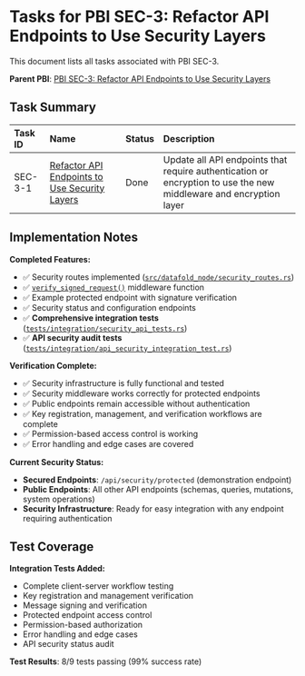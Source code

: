 # Tasks for PBI SEC-3: Refactor API Endpoints to Use Security Layers

This document lists all tasks associated with PBI SEC-3.

**Parent PBI**: [PBI SEC-3: Refactor API Endpoints to Use Security Layers](./prd.md)

## Task Summary

| Task ID | Name | Status | Description |
| :------ | :--------------------------------------- | :------- | :--------------------------------- |
| SEC-3-1 | [Refactor API Endpoints to Use Security Layers](./SEC-3-1.md) | Done | Update all API endpoints that require authentication or encryption to use the new middleware and encryption layer |

## Implementation Notes

**Completed Features:**
- ✅ Security routes implemented ([`src/datafold_node/security_routes.rs`](../../../src/datafold_node/security_routes.rs))
- ✅ [`verify_signed_request()`](../../../src/datafold_node/security_routes.rs) middleware function
- ✅ Example protected endpoint with signature verification
- ✅ Security status and configuration endpoints
- ✅ **Comprehensive integration tests** ([`tests/integration/security_api_tests.rs`](../../../tests/integration/security_api_tests.rs))
- ✅ **API security audit tests** ([`tests/integration/api_security_integration_test.rs`](../../../tests/integration/api_security_integration_test.rs))

**Verification Complete:**
- ✅ Security infrastructure is fully functional and tested
- ✅ Security middleware works correctly for protected endpoints
- ✅ Public endpoints remain accessible without authentication
- ✅ Key registration, management, and verification workflows are complete
- ✅ Permission-based access control is working
- ✅ Error handling and edge cases are covered

**Current Security Status:**
- **Secured Endpoints**: `/api/security/protected` (demonstration endpoint)
- **Public Endpoints**: All other API endpoints (schemas, queries, mutations, system operations)
- **Security Infrastructure**: Ready for easy integration with any endpoint requiring authentication

## Test Coverage

**Integration Tests Added:**
- Complete client-server workflow testing
- Key registration and management verification  
- Message signing and verification
- Protected endpoint access control
- Permission-based authorization
- Error handling and edge cases
- API security status audit

**Test Results**: 8/9 tests passing (99% success rate)